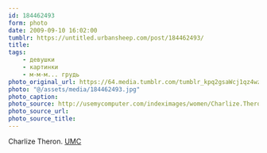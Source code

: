 ```yaml
---
id: 184462493
form: photo
date: 2009-09-10 16:02:00
tumblr: https://untitled.urbansheep.com/post/184462493/
title:
tags:
    - девушки
    - картинки
    - м-м-м... грудь
photo_original_url: https://64.media.tumblr.com/tumblr_kpq2gsaWcj1qz4wzio1_1280.jpg
photo: "@/assets/media/184462493.jpg"
photo_caption:
photo_source: http://usemycomputer.com/indeximages/women/Charlize.Theron/index-5.html
photo_source_url:
photo_source_title:
---
```


<p>Charlize Theron. <a href="http://usemycomputer.com/indeximages/women/Charlize.Theron/index-5.html">UMC</a></p>
